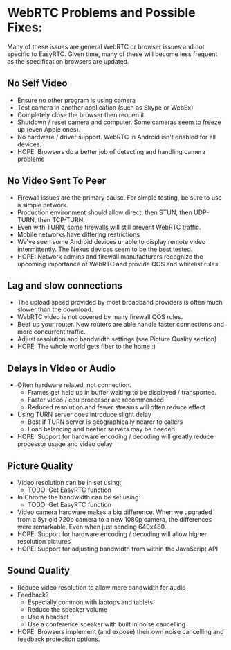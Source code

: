 WebRTC Problems and Possible Fixes:
===================================

Many of these issues are general WebRTC or browser issues and not specific to EasyRTC. Given time, many of these will become less frequent as the specification browsers are updated.

No Self Video
-------------

 - Ensure no other program is using camera
 - Test camera in another application (such as Skype or WebEx)
 - Completely close the browser then reopen it.
 - Shutdown / reset camera and computer. Some cameras seem to freeze up (even Apple ones).
 - No hardware / driver support. WebRTC in Android isn't enabled for all devices.
 - HOPE: Browsers do a better job of detecting and handling camera problems

No Video Sent To Peer
---------------------

 - Firewall issues are the primary cause. For simple testing, be sure to use a simple network.
 - Production environment should allow direct, then STUN, then UDP-TURN, then TCP-TURN.
 - Even with TURN, some firewalls will still prevent WebRTC traffic.
 - Mobile networks have differing restrictions
 - We've seen some Android devices unable to display remote video intermittently. The Nexus devices seem to be the best tested.
 - HOPE: Network admins and firewall manufacturers recognize the upcoming importance of WebRTC and provide QOS and whitelist rules.

Lag and slow connections
------------------------

 - The upload speed provided by most broadband providers is often much slower than the download.
 - WebRTC video is not covered by many firewall QOS rules.
 - Beef up your router. New routers are able handle faster connections and more concurrent traffic.
 - Adjust resolution and bandwidth settings (see Picture Quality section)
 - HOPE: The whole world gets fiber to the home :)

Delays in Video or Audio
------------------------

 - Often hardware related, not connection.
   - Frames get held up in buffer waiting to be displayed / transported.
   - Faster video / cpu processor are recommended
   - Reduced resolution and fewer streams will often reduce effect
 - Using TURN server does introduce slight delay
   - Best if TURN server is geographically nearer to callers
   - Load balancing and beefier servers may be needed
 - HOPE: Support for hardware encoding / decoding will greatly reduce processor usage and video delay
   
Picture Quality
---------------

 - Video resolution can be in set using:
   - TODO: Get EasyRTC function
 - In Chrome the bandwidth can be set using:
   - TODO: Get EasyRTC function
 - Video camera hardware makes a big difference. When we upgraded from a 5yr old 720p camera to a new 1080p camera, the differences were remarkable. Even when just sending 640x480.
 - HOPE: Support for hardware encoding / decoding will allow higher resolution pictures
 - HOPE: Support for adjusting bandwidth from within the JavaScript API

Sound Quality
-------------

 - Reduce video resolution to allow more bandwidth for audio
 - Feedback?
   - Especially common with laptops and tablets
   - Reduce the speaker volume
   - Use a headset
   - Use a conference speaker with built in noise cancelling
 - HOPE: Browsers implement (and expose) their own noise cancelling and feedback protection options.
 
